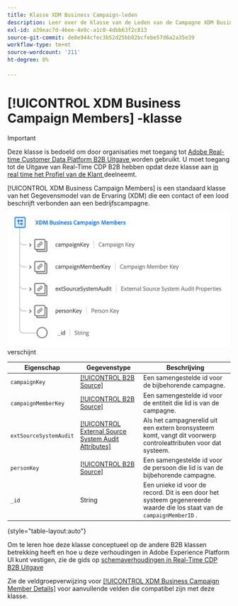 ```yaml
---
title: Klasse XDM Business Campaign-leden
description: Leer over de klasse van de Leden van de Campagne XDM Business in het Model van de Gegevens van de Ervaring (XDM).
exl-id: a39eac7d-46ee-4e9c-a1c0-4dbb63f2c813
source-git-commit: de8e944cfec3b52d25bb02bcfebe57d6a2a35e39
workflow-type: tm+mt
source-wordcount: '211'
ht-degree: 0%

---
```


# [!UICONTROL XDM Business Campaign Members] -klasse

>[!IMPORTANT]
>
>Deze klasse is bedoeld om door organisaties met toegang tot [ Adobe Real-time Customer Data Platform B2B Uitgave ](../../../rtcdp/b2b-overview.md) worden gebruikt. U moet toegang tot de Uitgave van Real-Time CDP B2B hebben opdat deze klasse aan [ in real time het Profiel van de Klant ](../../../profile/home.md) deelneemt.

[!UICONTROL XDM Business Campaign Members] is een standaard klasse van het Gegevensmodel van de Ervaring (XDM) die een contact of een lood beschrijft verbonden aan een bedrijfscampagne.

![ de structuur van de XDM BedrijfsCampagne Leden klasse aangezien het in UI ](../../images/classes/b2b/business-campaign-members.png) verschijnt

| Eigenschap | Gegevenstype | Beschrijving |
| --- | --- | --- |
| `campaignKey` | [[!UICONTROL B2B Source]](../../data-types/b2b-source.md) | Een samengestelde id voor de bijbehorende campagne. |
| `campaignMemberKey` | [[!UICONTROL B2B Source]](../../data-types/b2b-source.md) | Een samengestelde id voor de entiteit die lid is van de campagne. |
| `extSourceSystemAudit` | [[!UICONTROL External Source System Audit Attributes]](../../data-types/external-source-system-audit-attributes.md) | Als het campagnerelid uit een extern bronsysteem komt, vangt dit voorwerp controleattributen voor dat systeem. |
| `personKey` | [[!UICONTROL B2B Source]](../../data-types/b2b-source.md) | Een samengestelde id voor de persoon die lid is van de bijbehorende campagne. |
| `_id` | String | Een unieke id voor de record. Dit is een door het systeem gegenereerde waarde die los staat van de `campaignMemberID` . |

{style="table-layout:auto"}

Om te leren hoe deze klasse conceptueel op de andere B2B klassen betrekking heeft en hoe u deze verhoudingen in Adobe Experience Platform UI kunt vestigen, zie de gids op [ schemaverhoudingen in Real-Time CDP B2B Uitgave ](../../tutorials/relationship-b2b.md)

Zie de veldgroepverwijzing voor [[!UICONTROL XDM Business Campaign Member Details]](../../field-groups/b2b-campaign-members/details.md) voor aanvullende velden die compatibel zijn met deze klasse.
